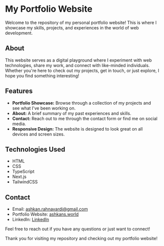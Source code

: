 # My Portfolio Website

Welcome to the repository of my personal portfolio website! This is where I showcase my skills, projects, and experiences in the world of web development. 

## About

This website serves as a digital playground where I experiment with web technologies, share my work, and connect with like-minded individuals. Whether you're here to check out my projects, get in touch, or just explore, I hope you find something interesting!

## Features

- **Portfolio Showcase:** Browse through a collection of my projects and see what I've been working on.
- **About:** A brief summary of my past experiences and skills. 
- **Contact:** Reach out to me through the contact form or find me on social media.
- **Responsive Design:** The website is designed to look great on all devices and screen sizes.

## Technologies Used

- HTML
- CSS
- TypeScript
- Next.js
- TailwindCSS
  
## Contact

- Email: [ashkan.rahnavardi@gmail.com](mailto:ashkan.rahnavardi@gmail.com)
- Portfolio Website: [ashkans.world](https://www.ashkans.world)
- LinkedIn: [LinkedIn](https://www.linkedin.com/in/ashkan-rahnavardi/)

Feel free to reach out if you have any questions or just want to connect!

Thank you for visiting my repository and checking out my portfolio website!
